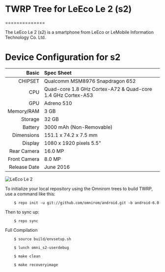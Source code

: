 # TWRP Tree for LeEco Le 2 (s2)
==============

The LeEco Le 2 (s2) is a smartphone from LeEco or LeMobile Information Technology Co. Ltd.

Device Configuration for s2
=====================================

Basic   | Spec Sheet
-------:|:-------------------------
CHIPSET | Qualcomm MSM8976 Snapdragon 652
CPU     | Quad-core 1.8 GHz Cortex-A72 & Quad-core 1.4 GHz Cortex-A53
GPU     | Adreno 510
Memory/RAM  | 3 GB
Storage | 32 GB
Battery | 3000 mAh (Non-Removable)
Dimensions | 151.1 x 74.2 x 7.5 mm
Display | 1080 x 1920 pixels 5.5"
Rear Camera  | 16.0 MP
Front Camera | 8.0 MP
Release Date | June 2016

![LeEco Le 2](http://in.img3.lemall.com/file/20160606/default/3370481864506311 "LeEco Le 2")

To initialize your local repository using the Omnirom trees to build TWRP, use a command like this:

        $ repo init -u git://github.com/omnirom/android.git -b android-6.0

Then to sync up:

        $ repo sync

Full Compilation

        $ source build/envsetup.sh

        $ lunch omni_s2-userdebug

        $ make clean

		$ make recoveryimage
